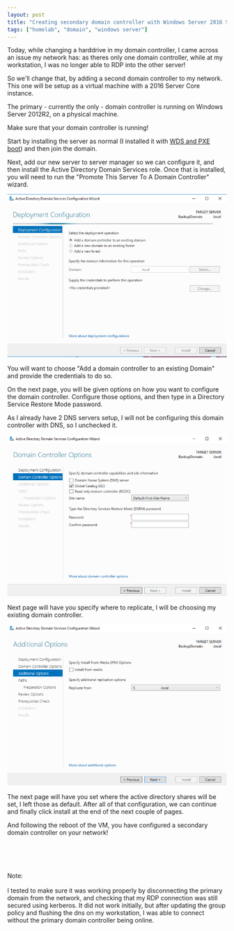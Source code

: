 ```yaml
---
layout: post
title: "Creating secondary domain controller with Windows Server 2016 Server Core"
tags: ["homelab", "domain", "windows server"]
---
```


Today, while changing a harddrive in my domain controller, I came across an issue my network has: as theres only one domain controller, while at my workstation, I was no longer able to RDP into the other server!

So we'll change that, by adding a second domain controller to my network. This one will be setup as a virtual machine with a 2016 Server Core instance.

The primary - currently the only - domain controller is running on Windows Server 2012R2, on a physical machine.

Make sure that your domain controller is running!


Start by installing the server as normal (I installed it with [WDS and PXE boot](/2020/07/02/WindowsDeploymentServer.html)) and then join the domain.

Next, add our new server to server manager so we can configure it, and then install the Active Directory Domain Services role. Once that is installed, you will need to run the "Promote This Server To A Domain Controller" wizard.

![Promote to Domain Controller](/assets/images/2020-07-06-SecondDomain/1.png)

You will want to choose "Add a domain controller to an existing Domain" and provide the credentials to do so.


On the next page, you will be given options on how you want to configure the domain controller. Configure those options, and then type in a Directory Service Restore Mode password.

As I already have 2 DNS servers setup, I will not be configuring this domain controller with DNS, so I unchecked it.

![Choose domain options](/assets/images/2020-07-06-SecondDomain/2.png)

Next page will have you specify where to replicate, I will be choosing my existing domain controller.

![Choose where to replicate from](/assets/images/2020-07-06-SecondDomain/3.png)


The next page will have you set where the active directory shares will be set, I left those as default. After all of that configuration, we can continue and finally click install at the end of the next couple of pages.


And following the reboot of the VM, you have configured a secondary domain controller on your network!





<br /><br /><br /><br />Note:<br /><br />
I tested to make sure it was working properly by disconnecting the primary domain from the network, and checking that my RDP connection was still secured using kerberos. It did not work initially, but after updating the group policy and flushing the dns on my workstation, I was able to connect without the primary domain controller being online.